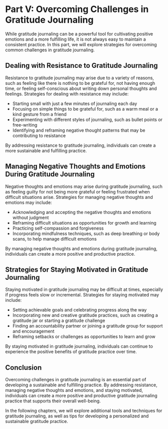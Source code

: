 Part V: Overcoming Challenges in Gratitude Journaling
=====================================================

While gratitude journaling can be a powerful tool for cultivating positive emotions and a more fulfilling life, it is not always easy to maintain a consistent practice. In this part, we will explore strategies for overcoming common challenges in gratitude journaling.

Dealing with Resistance to Gratitude Journaling
-----------------------------------------------

Resistance to gratitude journaling may arise due to a variety of reasons, such as feeling like there is nothing to be grateful for, not having enough time, or feeling self-conscious about writing down personal thoughts and feelings. Strategies for dealing with resistance may include:

* Starting small with just a few minutes of journaling each day
* Focusing on simple things to be grateful for, such as a warm meal or a kind gesture from a friend
* Experimenting with different styles of journaling, such as bullet points or free-writing
* Identifying and reframing negative thought patterns that may be contributing to resistance

By addressing resistance to gratitude journaling, individuals can create a more sustainable and fulfilling practice.

Managing Negative Thoughts and Emotions During Gratitude Journaling
-------------------------------------------------------------------

Negative thoughts and emotions may arise during gratitude journaling, such as feeling guilty for not being more grateful or feeling frustrated when difficult situations arise. Strategies for managing negative thoughts and emotions may include:

* Acknowledging and accepting the negative thoughts and emotions without judgment
* Reframing difficult situations as opportunities for growth and learning
* Practicing self-compassion and forgiveness
* Incorporating mindfulness techniques, such as deep breathing or body scans, to help manage difficult emotions

By managing negative thoughts and emotions during gratitude journaling, individuals can create a more positive and productive practice.

Strategies for Staying Motivated in Gratitude Journaling
--------------------------------------------------------

Staying motivated in gratitude journaling may be difficult at times, especially if progress feels slow or incremental. Strategies for staying motivated may include:

* Setting achievable goals and celebrating progress along the way
* Incorporating new and creative gratitude practices, such as creating a gratitude jar or starting a gratitude challenge
* Finding an accountability partner or joining a gratitude group for support and encouragement
* Reframing setbacks or challenges as opportunities to learn and grow

By staying motivated in gratitude journaling, individuals can continue to experience the positive benefits of gratitude practice over time.

Conclusion
----------

Overcoming challenges in gratitude journaling is an essential part of developing a sustainable and fulfilling practice. By addressing resistance, managing negative thoughts and emotions, and staying motivated, individuals can create a more positive and productive gratitude journaling practice that supports their overall well-being.

In the following chapters, we will explore additional tools and techniques for gratitude journaling, as well as tips for developing a personalized and sustainable gratitude practice.
